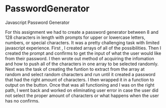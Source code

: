 # PasswordGenerator
Javascript Password Generator


For this assignment we had to create a password generator between 8 and 128 characters in length with prompts for upper or lowercase letters, numbers, or special characters.  It was a pretty challenging task with limited javascript experience.   First , I created arrays of all of the possibilities.  Then I created the prompt and confirms to get the input of what the user would like from their password.  I then wrote out method of acquiring the infomation and how to push all of the characters in one array to be selected randomly.  Next was the task of creating the funtion  to extract from the array at random and select random characters  and  run until it created a password that had the right amount of characters.  I then wrapped it in a function to output on the button. Once that was all functioning and I was on the right path, I went back and worked on eliminating user error in case the user did not select the proper amount of characters or what happens when the user has no confirms.    
